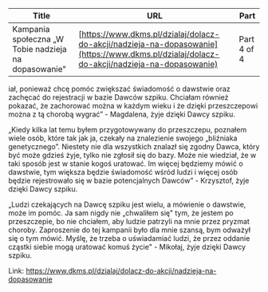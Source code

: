 | **Title**       | **URL**           | **Part**              |
|-----------------|-------------------|-----------------------|
| Kampania społeczna „W Tobie nadzieja na dopasowanie"         | [https://www.dkms.pl/dzialaj/dolacz-do-akcji/nadzieja-na-dopasowanie](https://www.dkms.pl/dzialaj/dolacz-do-akcji/nadzieja-na-dopasowanie)    | Part 4 of 4          |

iał, ponieważ chcę pomóc zwiększać świadomość o dawstwie oraz zachęcać do rejestracji w bazie Dawców szpiku. Chciałam również pokazać, że zachorować można w każdym wieku i że dzięki przeszczepowi można z tą chorobą wygrać” \- Magdalena, żyje dzięki Dawcy szpiku.



„Kiedy kilka lat temu byłem przygotowywany do przeszczepu, poznałem wiele osób, które tak jak ja, czekały na znalezienie swojego „bliźniaka genetycznego”. Niestety nie dla wszystkich znalazł się zgodny Dawca, który być może gdzieś żyje, tylko nie zgłosił się do bazy. Może nie wiedział, że w taki sposób jest w stanie kogoś uratować. Im więcej będziemy mówić o dawstwie, tym większa będzie świadomość wśród ludzi i więcej osób będzie rejestrowało się w bazie potencjalnych Dawców” \- Krzysztof, żyje dzięki Dawcy szpiku.



„Ludzi czekających na Dawcę szpiku jest wielu, a mówienie o dawstwie, może im pomóc. Ja sam nigdy nie „chwaliłem się" tym, że jestem po przeszczepie, bo nie chciałem, aby ludzie patrzyli na mnie przez pryzmat choroby. Zaproszenie do tej kampanii było dla mnie szansą, bym odważył się o tym mówić. Myślę, że trzeba o uświadamiać ludzi, że przez oddanie cząstki siebie mogą uratować komuś życie" \- Mikołaj, żyje dzięki Dawcy szpiku.


  




Link: https://www.dkms.pl/dzialaj/dolacz-do-akcji/nadzieja-na-dopasowanie

